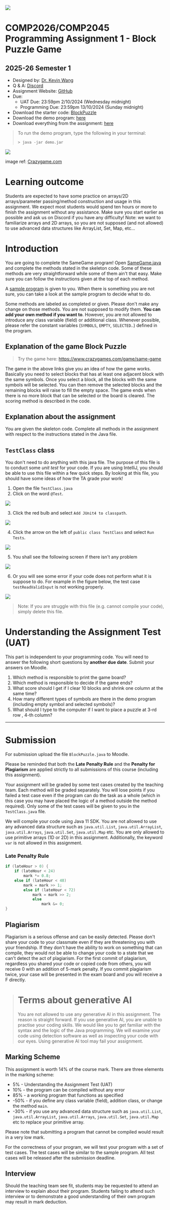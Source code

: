 ![](hkbu.png)
# COMP2026/COMP2045 Programming Assignment 1 - Block Puzzle Game 

## 2025-26 Semester 1

* Designed by: [Dr. Kevin Wang](mailto:kevinw@comp.hkbu.edu.hk)
* Q & A: [Discord](https://discordapp.com/channels/1004554070083776672/1004554070083776678)
* Assignment Website: [GitHub](https://github.com/khwang0/COMP2045-2526PA1)
* Due: 
  * UAT Due: 23:59pm 2/10/2024 (Wednesday midnight)
  * Programming Due: 23:59pm 13/10/2024 (Sunday midnight)
* Download the starter code: [BlockPuzzle](SameGame.java) 
* Download the demo program: [here](demo.jar)
* Download everything from the assignment: [here](https://github.com/khwang0/COMP2045-2526PA1/archive/refs/heads/master.zip)

> To run the demo program, type the following in your terminal:
> 
> ```sh
> > java -jar demo.jar
> ```

![](samegame.png)

<sub><sup>

image ref: [Crazygame.com](https://www.crazygames.com/game/samegame) 

</sup></sub>

# Learning outcome

Students are expected to have some practice on arrays/2D arrays/parameter passing/method construction and usage in this assignment. We expect most students would spend ten hours or more to finish the assignment without any assistance. Make sure you start earlier as possible and ask us on Discord if you have any difficulty! Note: we want to familiarize arrays and 2D arrays, so you are not supposed (and not allowed) to use advanced data structures like ArrayList, Set, Map, etc... 


# Introduction

You are going to complete the SameGame program! Open [SameGame.java](SameGame.java) and complete the methods stated in the skeleton code. Some of these methods are very straightforward while some of them ain't that easy. Make sure you can follow the instructions given at the top of each method.

A [sample program](demo.jar) is given to you. When there is something you are not sure, you can take a look at the sample program to decide what to do. 

Some methods are labeled as completed or given. Please don't make any change on those methods. You are not supposed to modify them. **You can add your own method if you want to**. However, you are not allowed to introduce any class variable (field) or additional class. Whenever possible, please refer the constant variables (`SYMBOLS`, `EMPTY`, `SELECTED`..) defined in the program.

## Explanation of the game Block Puzzle

> Try the game here: https://www.crazygames.com/game/same-game

The game in the above links give you an idea of how the game works. Basically you need to select blocks that has at least one adjacent block with the same symbols. Once you select a block, all the blocks with the same symbols will be selected. You can then remove the selected blocks and the remaining blocks will raise to fill the empty space. The game ends when there is no more block that can be selected or the board is cleared. The scoring method is described in the code. 


## Explanation about the assignment

You are given the skeleton code. Complete all methods in the assignment with respect to the instructions stated in the Java file.


## `TestClass` class

You don't need to do anything with this java file. The purpose of this file is to conduct some *unit test* for your code. If you are using IntelliJ, you should be able to use this file within a few quick steps. By looking at this file, you should have some ideas of how the TA grade your work!

1. Open the file `TestClass.java`
2. Click on the word `@Test`.
 
 ![](img/add-JUnit.png)

3. Click the red bulb and select `Add JUnit4 to classpath`.
 
 ![](img/add-5.5.png)

4. Click the arrow on the left of `public class TestClass` and select `Run Tests`.
 
 ![](img/runTest.png)

5. You shall see the following screen if there isn't any problem
 
 ![](img/ok.png)  

6. Or you will see some error if your code does not perform what it is suppose to do. For example in the figure below, the test case `testReadValidInput` is not working properly.
 
 ![](img/notok.png)

> Note: If you are struggle with this file (e.g. cannot compile your code), simply delete this file. 

# Understanding the Assignment Test (UAT)

This part is independent to your programming code. You will need to answer the following short questions by **another due date**.
Submit your answers on Moodle. 

1. Which method is responsible to print the game board?
2. Which method is responsible to decide if the game ends?
3. What score should I get if I clear 10 blocks and shrink one column at the same time?
4. How many different types of symbols are there in the demo program (including empty symbol and selected symbols)?
5. What should I type to the computer if I want to place a puzzle at 3-rd row , 4-th column?

---


# Submission 
For submission upload the file `BlockPuzzle.java` to Moodle.  

Please be reminded that both the **Late Penalty Rule** and the **Penalty for Plagiarism** are applied strictly to all submissions of this course (including this assignment).   

Your assignment will be graded by some test cases created by the teaching team. Each method will be graded separately. You will lose points if you failed a test case even if the program can do the task as a whole (which in this case you may have placed the logic of a method outside the method required). Only some of the test cases will be given to you in the `TestClass.java` file. 

We will compile your code using Java 11 SDK. You are not allowed to use any advanced data structure such as `java.util.List`, `java.util.ArrayList`, `java.util.Arrays`, `java.util.Set`, `java.util.Map` etc. You are only allowed to use primitive arrays (1D or 2D) in this assignment. Additionally, the keyword `var` is not allowed in this assignment.

### Late Penalty Rule

```java
if (lateHour > 0) {
    if (lateHour < 24) 
        mark *= 0.8;
    else if (lateHour < 48)
        mark = mark >> 1;
        else if (lateHour < 72)
            mark = mark >> 2;
            else
                mark &= 0;
}
```





 ## Plagiarism

 Plagiarism is a serious offense and can be easily detected. Please don't share your code to your classmate even if they are threatening you with your friendship. If they don't have the ability to work on something that can compile, they would not be able to change your code to a state that we can't detect the act of plagiarism. For the first commit of plagiarism, regardless you shared your code or copied code from others, you will receive 0 with an addition of 5-mark penalty. If you commit plagiarism twice, your case will be presented in the exam board and you will receive a F directly.


> # Terms about generative AI
> You are not allowed to use any generative AI in this assignment.
> The reason is straight forward. If you use generative AI, you are
> unable to practise your coding skills. We would like you to get
> familiar with the syntax and the logic of the Java programming.
> We will examine your code using detection software as well as 
> inspecting your code with our eyes. Using generative AI tool 
> may fail your assignment.

## Marking Scheme 
This assignment is worth 14% of the course mark.  There are three elements in the marking scheme: 
* 5% - Understanding the Assignment Test (UAT)
* 10% - the program can be compiled without any error
* 85% - a working program that functions as specified 
* -50% - if you define any class variable (field), addition class, or change the method `main`.
* -30% - if you use any advanced data structure such as `java.util.List`, `java.util.ArrayList`, `java.util.Arrays`, `java.util.Set`, `java.util.Map` etc to replace your primitive array.


Please note that submitting a program that cannot be compiled would result in a very low mark. 

For the correctness of your program, we will test your program with a set of test cases.  The test cases will be similar to the sample program.  All test cases will be released after the submission deadline.  
 

## Interview 
Should the teaching team see fit, students may be requested to attend an interview to explain about their program.  Students failing to attend such interview or to demonstrate a good understanding of their own program may result in mark deduction. 



